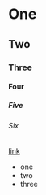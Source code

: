 # One
## Two
### Three
#### Four
##### Five
###### Six

[link](http://www.example.com)

- one
- two
- three
